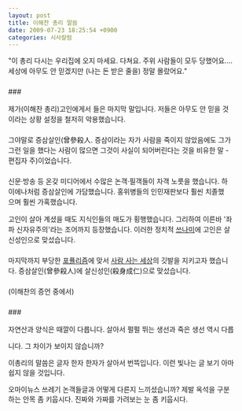 ```yaml
---
layout: post
title: 이해찬 총리 말씀
date: 2009-07-23 18:25:54 +0900
categories: 시사칼럼
---
```

<P style="LINE-HEIGHT: 150%">
  "이 총리 다시는 우리집에 오지 마세요. 다쳐요. 주위 사람들이 모두 당했어요.… <BR />세상에 아무도 안 믿겠지만 (나는 돈 받은 줄을) 정말 몰랐어요." <BR /><BR />###
</P>

<P style="LINE-HEIGHT: 150%">
  제가(이해찬 총리)고인에게서 들은 마지막 말입니다. 저들은 아무도 안 믿을 것<BR />이라는 상황 설정을 철저히 악용했습니다. <BR /><BR />그야말로 증삼살인(曾參殺人. 증삼이라는 자가 사람을 죽이지 않았음에도 그가<BR />그런 일을 했다는 사람이 많으면 그것이 사실이 되어버린다는 것을 비유한 말 - <BR />편집자 주)이었습니다.<BR /><BR />신문·방송 등 온갖 미디어에서 수많은 논객·필객들이 자객 노릇을 했습니다. 하<BR />이에나처럼 증삼살인에 가담했습니다. 홍위병들의 인민재판보다 훨씬 치졸했<BR />으며 훨씬 가혹했습니다.
</P>

<P style="LINE-HEIGHT: 150%">
  고인이 살아 계셨을 때도 지식인들의 매도가 횡행했습니다. 그리하여 이른바 '좌<BR />파 신자유주의'라는 조어까지 등장했습니다. 이러한 정치적 <A class=lw href="http://kr.rd.yahoo.com/search/searchify/news/livewords/*http://kr.search.yahoo.com/search?fr=kr-popup_lev_news&cs=bz&p=" target=_blank>쓰나미</A>에 고인은 살<BR />신성인으로 맞섰습니다.<BR /><BR />마지막까지 부당한 <A class=lw href="http://kr.rd.yahoo.com/search/searchify/news/livewords/*http://kr.search.yahoo.com/search?fr=kr-popup_lev_news&cs=bz&p=" target=_blank>포퓰리즘</A>에 맞서 <A class=lw href="http://kr.rd.yahoo.com/search/searchify/news/livewords/*http://kr.search.yahoo.com/search?fr=kr-popup_lev_news&cs=bz&p= " target=_blank>사람 사는 세상</A>의 깃발을 지키고자 했습니<BR />다. 증삼살인(曾參殺人)에 살신성인(殺身成仁)으로 맞섰습니다. <BR /><BR />(이해찬의 증언 중에서)<BR /><BR />###
</P>자연산과 양식은 때깔이 다릅니다. 살아서 펄펄 뛰는 생선과 죽은 생선 역시 다릅

  
니다. 그 차이가 보이지 않습니까?   
  
이총리의 말씀은 글자 한자 한자가 살아서 번뜩입니다. 이런 빛나는 글 보기 아마   
쉽지 않을 것입니다.   
  
오마이뉴스 쓰레기 논객들글과 어떻게 다른지 느끼셨습니까? 제발 옥석을 구분  
하는 안목 좀 키웁시다. 진짜와 가짜를 가려보는 눈 좀 키웁시다.